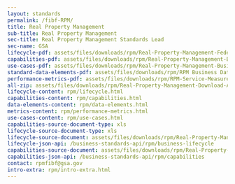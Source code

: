 ```yaml
---
layout: standards
permalink: /fibf-RPM/
title: Real Property Management
sub-title: Real Property Management
sec-title: Real Property Management Standards Lead
sec-name: GSA
lifecycle-pdf: assets/files/downloads/rpm/Real-Property-Management-Federal-Business-Lifecycle.xlsx
capabilities-pdf: assets/files/downloads/rpm/Real-Property-Management-Business-Capabilities.xlsx
use-cases-pdf: assets/files/downloads/rpm/Real-Property-Management-Business-Use-Cases.zip
standard-data-elements-pdf: assets/files/downloads/rpm/RPM Business Data Elements_Sept 2023.xlsx
performance-metrics-pdf: assets/files/downloads/rpm/RPM-Service-Measures-V1.3.xlsx
all-zip: assets/files/downloads/rpm/Real-Property-Management-Download-All.zip
lifecycle-content: rpm/lifecycle.html
capabilities-content: rpm/capabilities.html
data-elements-content: rpm/data-elements.html
metrics-content: rpm/performance-metrics.html
use-cases-content: rpm/use-cases.html
capabilities-source-document-type: xls
lifecycle-source-document-type: xls
lifecycle-source-document: assets/files/downloads/rpm/Real-Property-Management-Federal-Business-Lifecycle.xlsx
lifecycle-json-api: /business-standards-api/rpm/business-lifecycle
capabilities-source-document: assets/files/downloads/rpm/Real-Property-Management-Business-Capabilities.xlsx
capabilities-json-api: /business-standards-api/rpm/capabilities
contact: rpmfibf@gsa.gov
intro-extra: rpm/intro-extra.html
---
```

